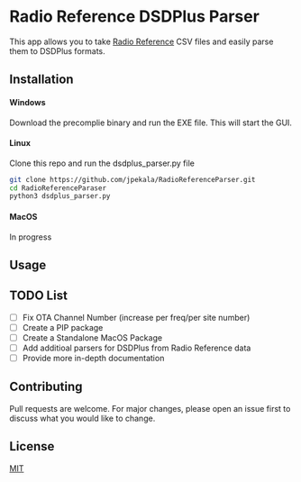 # Radio Reference DSDPlus Parser

This app allows you to take [Radio Reference](https://www.radioreference.com/) CSV files and easily parse them to DSDPlus formats.

## Installation

#### Windows
Download the precomplie binary and run the EXE file. This will start the GUI.

#### Linux 
Clone this repo and run the dsdplus_parser.py file

```bash
git clone https://github.com/jpekala/RadioReferenceParser.git
cd RadioReferenceParaser
python3 dsdplus_parser.py
```

#### MacOS
In progress

## Usage


## TODO List
- [ ] Fix OTA Channel Number (increase per freq/per site number)
- [ ] Create a PIP package
- [ ] Create a Standalone MacOS Package
- [ ] Add additioal parsers for DSDPlus from Radio Reference data
- [ ] Provide more in-depth documentation

## Contributing
Pull requests are welcome. For major changes, please open an issue first to discuss what you would like to change.

## License
[MIT](https://choosealicense.com/licenses/mit/)